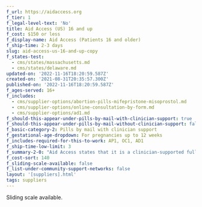 ```yaml
---
f_url: https://aidaccess.org
f_tier: 1
f_legal-level-text: 'No'
title: Aid Access (US) 16 and up
f_cost: $150 or less
f_display-name: Aid Access (Patients 16 and older)
f_ship-time: 2-3 days
slug: aid-access-us-16-and-up-copy
f_states-test:
  - cms/states/massachusetts.md
  - cms/states/delaware.md
updated-on: '2022-11-16T18:20:59.587Z'
created-on: '2021-08-31T20:35:57.300Z'
published-on: '2022-11-16T18:20:59.587Z'
f_ages-served: 16+
f_includes:
  - cms/supplier-options/abortion-pills-mifepristone-misoprostol.md
  - cms/supplier-options/online-consultation-by-form.md
  - cms/supplier-options/ad1.md
f_should-this-appear-under-pills-by-mail-with-clinician-support: true
f_should-this-appear-under-pills-by-mail-without-clinician-support: false
f_basic-category-2: Pills by mail with clinician support
f_gestational-age-dropdown: For pregnancies up to 12 weeks
f_includes-required-for-this-to-work: AP1, OC1, AD1
f_ship-time-low-limit: 3
f_summary-2-0: "Aid Access states that it is a clinician-supported fully online telemedicine service with mailed pills for patients who have early pregnancies and no medical contraindications. In this state, the medications are prescribed by clinicians licensed in the US and are FDA-approved products. In this state, US\_clinicians are only able to serve patients who are 16 and older. The international arm of Aid Access (also listed here) still serves younger patients.\n\n*   Quick, affordable, convenient access to safe and effective abortion pills through telehealth consultation.\n*   Offers email support.\n*   Offers sliding fee scale, but does not usually accept insurance or Medicaid.\n*   Pricing does not include cost of follow up in-clinic treatment in the rare event it is needed."
f_cost-sort: 140
f_sliding-scale-available: false
f_list-under-community-support-networks: false
layout: '[suppliers].html'
tags: suppliers
---
```


Sliding scale available.
